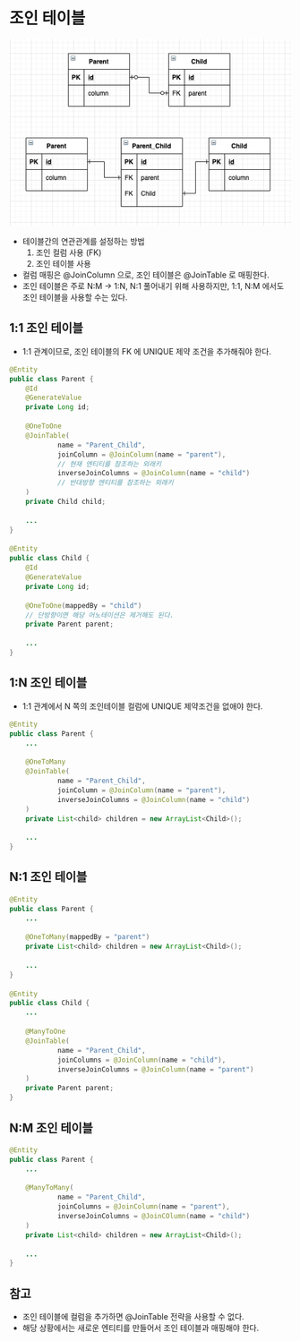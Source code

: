 # 조인 테이블

![](../images/6.JoinERD.png)

* 테이블간의 연관관계를 설정하는 방법
    1. 조인 컬럼 사용 (FK)
    2. 조인 테이블 사용
* 컬럼 매핑은 @JoinColumn 으로, 조인 테이블은 @JoinTable 로 매핑한다.
* 조인 테이블은 주로 N:M -> 1:N, N:1 풀어내기 위해 사용하지만, 1:1, N:M 에서도 조인 테이블을 사용할 수는 있다.

## 1:1 조인 테이블

* 1:1 관계이므로, 조인 테이블의 FK 에 UNIQUE 제약 조건을 추가해줘야 한다.

```java
@Entity
public class Parent {
    @Id
    @GenerateValue
    private Long id;
    
    @OneToOne
    @JoinTable(
            name = "Parent_Child",
            joinColumn = @JoinColumn(name = "parent"),
            // 현재 엔티티를 참조하는 외래키
            inverseJoinColumns = @JoinColumn(name = "child")
            // 반대방향 엔티티를 참조하는 외래키
    )
    private Child child;
    
    ...
}

@Entity
public class Child {
    @Id
    @GenerateValue
    private Long id;
    
    @OneToOne(mappedBy = "child")
    // 단방향이면 해당 어노테이션은 제거해도 된다.
    private Parent parent;
    
    ...
}
```

## 1:N 조인 테이블

* 1:1 관계에서 N 쪽의 조인테이블 컬럼에 UNIQUE 제약조건을 없애야 한다.

```java
@Entity
public class Parent {
    ...
    
    @OneToMany
    @JoinTable(
            name = "Parent_Child",
            joinColumn = @JoinColumn(name = "parent"),
            inverseJoinColumns = @JoinColumn(name = "child")
    )
    private List<child> children = new ArrayList<Child>();
    
    ...
}
```

## N:1 조인 테이블

```java
@Entity
public class Parent {
    ...
    
    @OneToMany(mappedBy = "parent")
    private List<child> children = new ArrayList<Child>();
    
    ...
}

@Entity
public class Child {
    ...
    
    @ManyToOne
    @JoinTable(
            name = "Parent_Child",
            joinColumns = @JoinColumn(name = "child"),
            inverseJoinColumns = @JoinColumn(name = "parent")
    )
    private Parent parent;
}
```

## N:M 조인 테이블

```java
@Entity
public class Parent {
    ...
    
    @ManyToMany(
            name = "Parent_Child",
            joinColumns = @JoinColumn(name = "parent"),
            inverseJoinColumns = @JoinCOlumn(name = "child")
    )
    private List<child> children = new ArrayList<Child>();
    
    ...
}
```

## 참고

* 조인 테이블에 컬럼을 추가하면 @JoinTable 전략을 사용할 수 없다.
* 해당 상황에서는 새로운 엔티티를 만들어서 조인 테이블과 매핑해야 한다.
